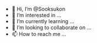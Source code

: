 - 👋 Hi, I’m @Sooksukon
- 👀 I’m interested in ...
- 🌱 I’m currently learning ...
- 💞️ I’m looking to collaborate on ...
- 📫 How to reach me ...

<!---
Sooksukon/Sooksukon is a ✨ special ✨ repository because its `README.md` (this file) appears on your GitHub profile.
You can click the Preview link to take a look at your changes.
--->
